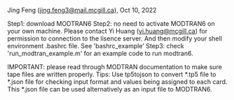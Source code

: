 Jing Feng (jing.feng3@mail.mcgill.ca), Oct 10, 2022

Step1: download MODTRAN6
Step2: no need to activate MODTRAN6 on your own machine. Please contact Yi Huang (yi.huang@mcgill.ca) for permission to connection to the lisence server.
       And then modify your shell environment .bashrc file. See 'bashrc_example'
Step3: check 'run_modtran_example.m' for an example code to run modtran6.

IMPORTANT: please read through MODTRAN documentation to make sure tape files are written properly.
Tips: Use tp5tojson to convert *.tp5 file to *.json file for checking input format and values being assigned to each card. 
      This *.json file can be used alternatively as an input file to MODTRAN6.